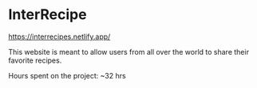 # InterRecipe

https://interrecipes.netlify.app/

This website is meant to allow users from all over the world to share their favorite recipes.

Hours spent on the project: ~32 hrs
